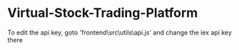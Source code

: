 # Virtual-Stock-Trading-Platform
To edit the api key, goto 'frontend\src\utils\api.js' and change the iex api key there
